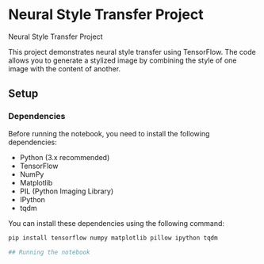 # Neural Style Transfer Project

Neural Style Transfer Project

This project demonstrates neural style transfer using TensorFlow. The code allows you to generate a stylized image by combining the style of one image with the content of another.

## Setup

### Dependencies

Before running the notebook, you need to install the following dependencies:

- Python (3.x recommended)
- TensorFlow
- NumPy
- Matplotlib
- PIL (Python Imaging Library)
- IPython
- tqdm

You can install these dependencies using the following command:

```bash
pip install tensorflow numpy matplotlib pillow ipython tqdm

## Running the notebook


